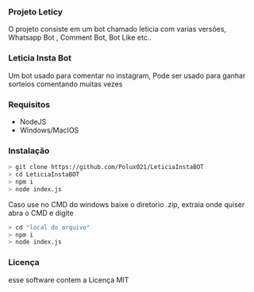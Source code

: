 ### Projeto Leticy

O projeto consiste em um bot chamado leticia com varias versões, Whatsapp Bot , Comment Bot, Bot Like etc..

### Leticia Insta Bot

Um bot usado para comentar no instagram, Pode ser usado para ganhar sorteios comentando muitas vezes


### Requisitos

- NodeJS
- Windows/MacIOS

### Instalação

```bash
> git clone https://github.com/Polux021/LeticiaInstaBOT
> cd LeticiaInstaBOT
> npm i
> node index.js
```

Caso use no CMD do windows baixe o diretorio .zip, extraia onde quiser
abra o CMD e digite

```bash
> cd "local do arquivo"
> npm i
> node index.js
```

### Licença

esse software contem a Licença MIT
